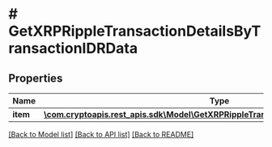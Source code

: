# # GetXRPRippleTransactionDetailsByTransactionIDRData

## Properties

Name | Type | Description | Notes
------------ | ------------- | ------------- | -------------
**item** | [**\com.cryptoapis.rest_apis.sdk\Model\GetXRPRippleTransactionDetailsByTransactionIDRI**](GetXRPRippleTransactionDetailsByTransactionIDRI.md) |  |

[[Back to Model list]](../../README.md#models) [[Back to API list]](../../README.md#endpoints) [[Back to README]](../../README.md)
